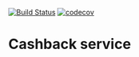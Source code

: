 [![Build Status](https://travis-ci.org/baybattle/cashback-service.svg?branch=master)](https://travis-ci.org/baybattle/cashback-service) [![codecov](https://codecov.io/gh/baybattle/cashback-service/branch/master/graph/badge.svg)](https://codecov.io/gh/baybattle/cashback-service)

# Cashback service